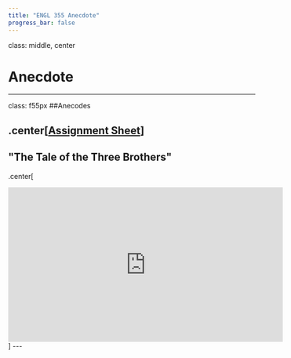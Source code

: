 ```yaml
---
title: "ENGL 355 Anecdote"
progress_bar: false
---
```

class: middle, center

# Anecdote
---
class: f55px
##Anecodes

.center[[**Assignment Sheet**](http://andrew.pilsch.com/courses/engl355spr2017/assignments/anecdote.pdf)]
---
## "The Tale of the Three Brothers"

.center[
<iframe width="560" height="315" src="https://www.youtube.com/embed/TgmEEDyeDv8" frameborder="0" allowfullscreen></iframe>
]
---